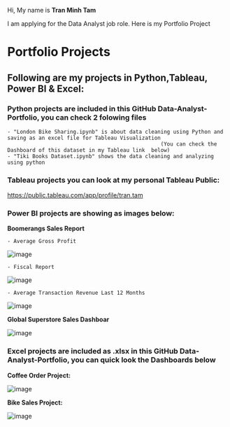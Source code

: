 Hi, My name is **Tran Minh Tam**

I am applying for the Data Analyst job role. Here is my Portfolio Project

# **Portfolio Projects**

## **Following are my projects in Python,Tableau, Power BI & Excel:**

### **Python** projects are included in this GitHub Data-Analyst-Portfolio, you can check 2 folowing files

    - "London Bike Sharing.ipynb" is about data cleaning using Python and saving as an excel file for Tableau Visualization 
                                                     (You can check the Dashboard of this dataset in my Tableau link  below)
    - "Tiki Books Dataset.ipynb" shows the data cleaning and analyzing using python 



### **Tableau** projects you can look at my personal Tableau Public: 
https://public.tableau.com/app/profile/tran.tam


### Power BI projects are showing as images below:

**Boomerangs Sales Report**

    - Average Gross Profit

![image](https://github.com/minhtamtran2410/Data-Analyst-Portfolio/assets/139940074/4766cb26-cfd3-4589-b49e-009257345de3)


    - Fiscal Report

![image](https://github.com/minhtamtran2410/Data-Analyst-Portfolio/assets/139940074/f272d90d-ec0c-40f2-95e2-8e3ec9b14bb8)

    - Average Transaction Revenue Last 12 Months

![image](https://github.com/minhtamtran2410/Data-Analyst-Portfolio/assets/139940074/d0d3c6fe-6a7c-44bc-802a-74c3727cc543)



**Global Superstore Sales Dashboar**

![image](https://github.com/minhtamtran2410/Data-Analyst-Portfolio/assets/139940074/f8f68362-b151-42c9-8310-f5602d62b9fd)


### Excel projects are included as .xlsx in this GitHub Data-Analyst-Portfolio, you can quick look the Dashboards below

**Coffee Order Project:**

![image](https://github.com/minhtamtran2410/Data-Analyst-Portfolio/assets/139940074/232b3dfb-21db-463b-b78b-8d93c0c03c6e)

**Bike Sales Project:**

![image](https://github.com/minhtamtran2410/Data-Analyst-Portfolio/assets/139940074/ad81be91-7997-4586-90f5-c02911090afb)

